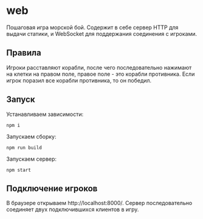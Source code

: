 # web
Пошаговая игра морской бой. 
Содержит в себе сервер HTTP для выдачи статики, и WebSocket для поддержания соединения с игроками.
## Правила
Игроки расставляют корабли, после чего последовательно нажимают на клетки на правом поле, правое поле - это корабли противника. Если игрок поразил все корабли противника, то он победил.
## Запуск
Устанавливаем зависимости:
```
npm i
```
Запускаем сборку:
```
npm run build
```
Запускаем сервер:
```
npm start
```
## Подключение игроков
В браузере открываем http://localhost:8000/. Сервер последовательно соединяет двух подключившихся клиентов в игру.
